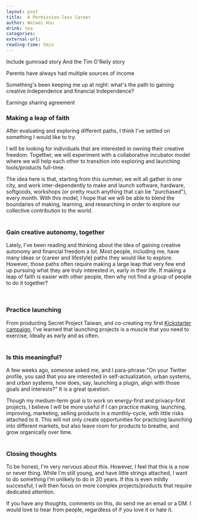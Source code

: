 ```yaml
---
layout: post
title:  A Permission-less Career
author: Weiwei Hsu
drink: tea
categories:
external-url:
reading-time: 5min
---
```


Include gumroad story
And the Tim O'Reily story

Parents have always had multiple sources of income

Something's been keeping me up at night: what's the path to gaining creative Independence and financial Independence?

Earnings sharing agreement

### Making a leap of faith
After evaluating and exploring different paths, I think I've settled on something I would like to try.

I will be looking for individuals that are interested in owning their creative freedom. Together, we will experiment with a collaborative incubator model where we will help each other to transition into exploring and launching tools/products full-time.

The idea here is that, starting from this summer, we will all gather in one city, and work inter-dependently to make and launch software, hardware, softgoods, workshops (or pretty much anything that can be "purchased"), every month. With this model, I hope that we will be able to blend the boundaries of making, learning, and researching in order to explore our collective contribution to the world.
<br><br>

### Gain creative autonomy, together
Lately, I've been reading and thinking about the idea of gaining creative autonomy and financial freedom a lot. Most people, including me, have many ideas or (career and lifestyle) paths they would like to explore. However, those paths often require making a large leap that very few end up pursuing what they are truly interested in, early in their life. If making a leap of faith is easier with other people, then why not find a group of people to do it together?

<br>

### Practice launching
From producting Secret Project Taiwan, and co-creating my first [Kickstarter campaign](https://www.kickstarter.com/projects/1324099197/quickstarterbbcube-a-shouting-game-for-civilized-p?ref=project_link), I've learned that launching projects is a muscle that you need to exercise, ideally as early and as often.
<br><br>

### Is this meaningful?
A few weeks ago, someone asked me, and I para-phrase:"On your Twitter profile, you said that you are interested in self-actualization, urban systems, and urban systems, how does, say, launching a plugin, align with those goals and interests?" It is a great question.

Though my medium-term goal is to work on energy-first and privacy-first projects, I believe I will be more useful if I can practice making, launching, improving, marketing, selling products in a monthly-cycle, with little risks attached to it. This will not only create opportunities for practicing launching into different markets, but also leave room for products to breathe, and grow organically over time.
<br><br>

### Closing thoughts
To be honest, I'm very nervous about this. However, I feel that this is a now or never thing. While I'm still young, and have little strings attached, I want to do something I'm unlikely to do in 20 years. If this is even mildly successful, I will then focus on more complex projects/products that require dedicated attention.

If you have any thoughts, comments on this, do send me an email or a DM. I would love to hear from people, regardless of if you love it or hate it.
